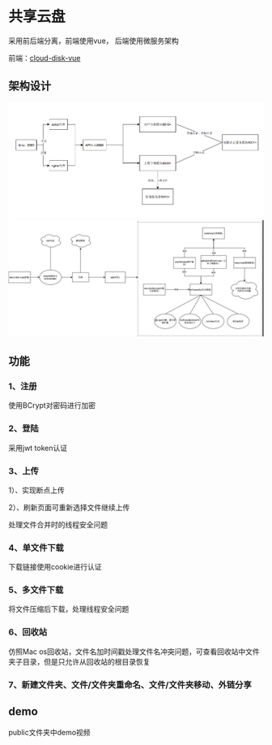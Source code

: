 # 共享云盘
采用前后端分离，前端使用vue， 后端使用微服务架构

前端：[cloud-disk-vue](https://github.com/churunfa/cloud-disk-vue)

## 架构设计
![img](./public/模块划分.png)
![img](./public/服务划分.jpg)

## 功能
### 1、注册
使用BCrypt对密码进行加密
### 2、登陆
采用jwt token认证

### 3、上传
1）、实现断点上传

2）、刷新页面可重新选择文件继续上传

处理文件合并时的线程安全问题

### 4、单文件下载
下载链接使用cookie进行认证

### 5、多文件下载
将文件压缩后下载，处理线程安全问题

### 6、回收站
仿照Mac os回收站，文件名加时间戳处理文件名冲突问题，可查看回收站中文件夹子目录，但是只允许从回收站的根目录恢复

### 7、新建文件夹、文件/文件夹重命名、文件/文件夹移动、外链分享

## demo
public文件夹中demo视频
